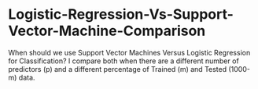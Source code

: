 # Logistic-Regression-Vs-Support-Vector-Machine-Comparison
When should we use Support Vector Machines Versus Logistic Regression for Classification? I compare both when there are a different number of predictors (p) and a different percentage of Trained (m) and Tested (1000-m) data.
